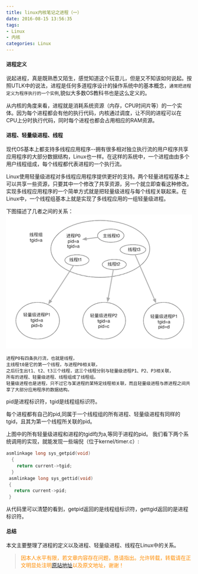 ```yaml
---
title: linux内核笔记之进程（一）
date: 2016-08-15 13:56:35
tags: 
- Linux
- 内核
categories: Linux
---
```

#### 进程定义
说起进程，真是既熟悉又陌生，感觉知道这个玩意儿，但是又不知该如何说起。按照UTLK中的说法，进程是任何多道程序设计的操作系统中的基本概念，`通常把进程定义为程序执行的一个实例`,貌似大多数OS教科书也是这么定义的。

从内核的角度来看，进程就是消耗系统资源（内存，CPU时间片等）的一个实体。因为每个进程都会有他的执行代码，内核通过调度，让不同的进程可以在CPU上分时执行代码，同时每个进程也都会占用相应的RAM资源。

#### 进程、轻量级进程、线程
现代OS基本上都支持多线程应用程序--拥有很多相对独立执行流的用户程序共享应用程序的大部分数据结构，Linux也一样。在这样的系统中，一个进程由由多个用户线程组成，每个线程都代表进程的一个执行流。

Linux使用轻量级进程对多线程应用程序提供更好的支持。两个轻量进程程基本上可以共享一些资源，只要其中一个修改了共享资源，另一个就立即查看这种修改。实现多线程应用程序的一个简单方式就是把轻量级进程与每个线程关联起来。在Linux中，一个线程组基本上就是实现了多线程应用的一组轻量级进程。

下图描述了几者之间的关系：
![](/images/linux-kernel-note/process-one-0.png)
```
进程P0有四条执行流，也就是线程，
主线程t0是它的第一个线程，与进程P0相关联，
之后衍生出t1、t2、t3三个线程，这三个线程分别与轻量级进程P1、P2、P3相关联，
所有的进程、轻量级进程、线程组成了线程组。
轻量级进程也是进程，只不过它与某进程的某特定线程相关联，而且轻量级进程与原进程之间共享了大部分应用程序的数据结构。
```

pid是进程标识符，tgid是线程组标识符。

每个进程都有自己的pid,同属于一个线程组的所有进程、轻量级进程有同样的tgid，且其为第一个线程所关联的pid。

上图中的所有轻量级进程和进程的tgid均为a,等同于进程的pid。
我们看下两个系统调用的实现，就能发现一些端倪（位于kernel/timer.c）:

```c
asmlinkage long sys_getpid(void)
  {
    return current->tgid;
  }
 asmlinkage long sys_gettid(void)
 {
   return current->pid;
 }
```
从代码里可以清楚的看到，getpid返回的是线程组标识符，gettgid返回的是进程标识符。

#### 总结
本文主要整理了进程的定义以及进程、轻量级进程、线程在Linux中的关系。

><font color= Darkorange>因本人水平有限，若文章内容存在问题，恳请指出。允许转载，转载请在正文明显处注明[原站地址](http://vinoit.me)以及原文地址，谢谢！</font> 